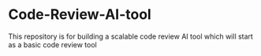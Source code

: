 # Code-Review-AI-tool
This repository is for building a scalable code review AI tool which will start as a basic code review tool
